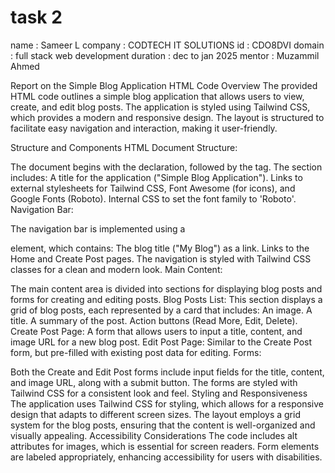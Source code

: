 # task 2
name : Sameer L
company : CODTECH IT SOLUTIONS 
id : CDO8DVI
domain : full stack web development
duration : dec to jan 2025
mentor : Muzammil Ahmed

Report on the Simple Blog Application HTML Code
Overview
The provided HTML code outlines a simple blog application that allows users to view, create, and edit blog posts. The application is styled using Tailwind CSS, which provides a modern and responsive design. The layout is structured to facilitate easy navigation and interaction, making it user-friendly.

Structure and Components
HTML Document Structure:

The document begins with the <!DOCTYPE html> declaration, followed by the <html> tag.
The <head> section includes:
A title for the application ("Simple Blog Application").
Links to external stylesheets for Tailwind CSS, Font Awesome (for icons), and Google Fonts (Roboto).
Internal CSS to set the font family to 'Roboto'.
Navigation Bar:

The navigation bar is implemented using a <nav> element, which contains:
The blog title ("My Blog") as a link.
Links to the Home and Create Post pages.
The navigation is styled with Tailwind CSS classes for a clean and modern look.
Main Content:

The main content area is divided into sections for displaying blog posts and forms for creating and editing posts.
Blog Posts List: This section displays a grid of blog posts, each represented by a card that includes:
An image.
A title.
A summary of the post.
Action buttons (Read More, Edit, Delete).
Create Post Page: A form that allows users to input a title, content, and image URL for a new blog post.
Edit Post Page: Similar to the Create Post form, but pre-filled with existing post data for editing.
Forms:

Both the Create and Edit Post forms include input fields for the title, content, and image URL, along with a submit button.
The forms are styled with Tailwind CSS for a consistent look and feel.
Styling and Responsiveness
The application uses Tailwind CSS for styling, which allows for a responsive design that adapts to different screen sizes.
The layout employs a grid system for the blog posts, ensuring that the content is well-organized and visually appealing.
Accessibility Considerations
The code includes alt attributes for images, which is essential for screen readers.
Form elements are labeled appropriately, enhancing accessibility for users with disabilities.

